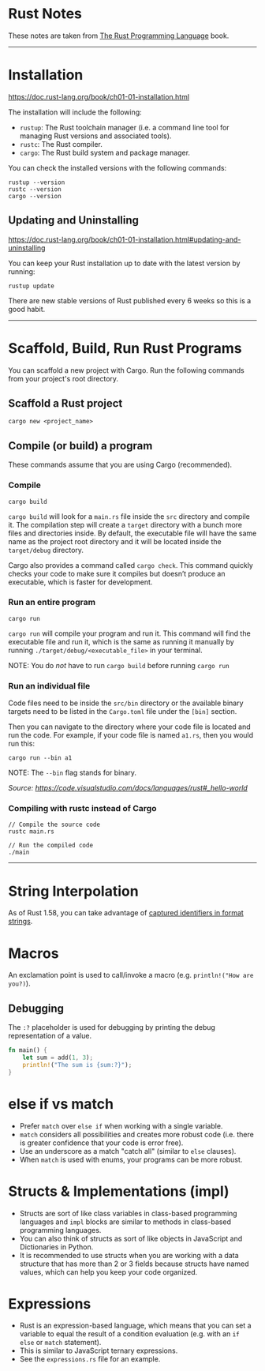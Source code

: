 # Rust Notes

These notes are taken from [The Rust Programming Language](https://doc.rust-lang.org/book/title-page.html) book.

---

# Installation

https://doc.rust-lang.org/book/ch01-01-installation.html

The installation will include the following:

* `rustup`: The Rust toolchain manager (i.e. a command line tool for managing Rust versions and associated tools).
* `rustc`: The Rust compiler.
* `cargo`: The Rust build system and package manager.

You can check the installed versions with the following commands:

```
rustup --version
rustc --version
cargo --version
```

## Updating and Uninstalling

https://doc.rust-lang.org/book/ch01-01-installation.html#updating-and-uninstalling

You can keep your Rust installation up to date with the latest version by running:

```
rustup update
```

There are new stable versions of Rust published every 6 weeks so this is a good habit.

---

# Scaffold, Build, Run Rust Programs

You can scaffold a new project with Cargo. Run the following commands from your project's root directory.

## Scaffold a Rust project

```
cargo new <project_name>
```

## Compile (or build) a program

These commands assume that you are using Cargo (recommended).

### Compile

```
cargo build
```

`cargo build` will look for a `main.rs` file inside the `src` directory and compile it. The compilation step will create a `target` directory with a bunch more files and directories inside. By default, the executable file will have the same name as the project root directory and it will be located inside the `target/debug` directory.

Cargo also provides a command called `cargo check`. This command quickly checks your code to make sure it compiles but doesn’t produce an executable, which is faster for development.

### Run an entire program

```
cargo run
```

`cargo run` will compile your program and run it. This command will find the executable file and run it, which is the same as running it manually by running `./target/debug/<executable_file>` in your terminal.

NOTE: You do _not_ have to run `cargo build` before running `cargo run`


### Run an individual file

Code files need to be inside the `src/bin` directory or the available binary targets need to be listed in the `Cargo.toml` file under the `[bin]` section.

Then you can navigate to the directory where your code file is located and run the code. For example, if your code file is named `a1.rs`, then you would run this:

```
cargo run --bin a1
```

NOTE: The `--bin` flag stands for binary.

*Source: https://code.visualstudio.com/docs/languages/rust#_hello-world*


### Compiling with rustc instead of Cargo

```
// Compile the source code
rustc main.rs

// Run the compiled code
./main
```

---

# String Interpolation

As of Rust 1.58, you can take advantage of [captured identifiers in format strings](https://blog.rust-lang.org/2022/01/13/Rust-1.58.0/#captured-identifiers-in-format-strings).

# Macros

An exclamation point is used to call/invoke a macro (e.g. `println!("How are you?)`).

## Debugging

The `:?` placeholder is used for debugging by printing the debug representation of a value.

```rs
fn main() {
    let sum = add(1, 3);
    println!("The sum is {sum:?}");
}
```

# else if vs match

* Prefer `match` over `else if` when working with a single variable.
* `match` considers all possibilities and creates more robust code  (i.e. there is greater confidence that your code is error free).
* Use an underscore as a match "catch all" (similar to `else` clauses).
* When `match` is used with enums, your programs can be more robust.

# Structs & Implementations (impl)

* Structs are sort of like class variables in class-based programming languages and `impl` blocks are similar to methods in class-based programming languages.
* You can also think of structs as sort of like objects in JavaScript and Dictionaries in Python.
* It is recommended to use structs when you are working with a data structure that has more than 2 or 3 fields because structs have named values, which can help you keep your code organized.

# Expressions

* Rust is an expression-based language, which means that you can set a variable to equal the result of a condition evaluation (e.g. with an `if else` or `match` statement). 
* This is similar to JavaScript ternary expressions. 
* See the `expressions.rs` file for an example.
